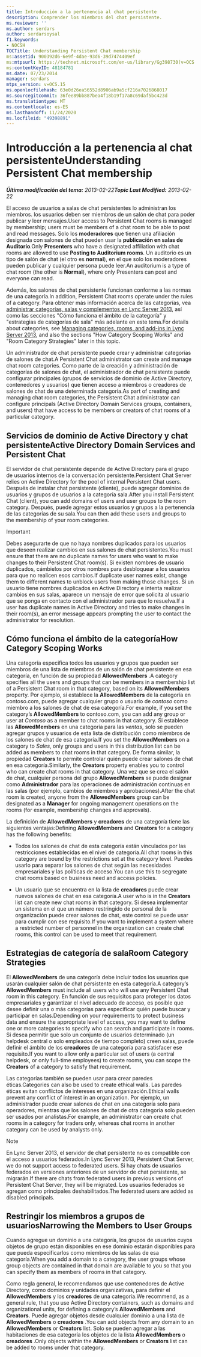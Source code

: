 ```yaml
---
title: Introducción a la pertenencia al chat persistente
description: Comprender los miembros del chat persistente.
ms.reviewer: ''
ms.author: serdars
author: serdarsoysal
f1.keywords:
- NOCSH
TOCTitle: Understanding Persistent Chat membership
ms:assetid: 900392d6-6e9f-4dae-93d6-39d7474409ef
ms:mtpsurl: https://technet.microsoft.com/en-us/library/Gg398730(v=OCS.15)
ms:contentKeyID: 48184781
ms.date: 07/23/2014
manager: serdars
mtps_version: v=OCS.15
ms.openlocfilehash: 63e0d26ea56552d8906ab9a5cf216a7026868017
ms.sourcegitcommit: 36fee89bb887bea4f18b19f17a8c69daf5bc423d
ms.translationtype: MT
ms.contentlocale: es-ES
ms.lasthandoff: 11/24/2020
ms.locfileid: "49398891"
---
```

# <a name="understanding-persistent-chat-membership"></a><span data-ttu-id="c1d61-103">Introducción a la pertenencia al chat persistente</span><span class="sxs-lookup"><span data-stu-id="c1d61-103">Understanding Persistent Chat membership</span></span>

<div data-xmlns="http://www.w3.org/1999/xhtml">

<div class="topic" data-xmlns="http://www.w3.org/1999/xhtml" data-msxsl="urn:schemas-microsoft-com:xslt" data-cs="https://msdn.microsoft.com/">

<div data-asp="https://msdn2.microsoft.com/asp">



</div>

<div id="mainSection">

<div id="mainBody"><span data-ttu-id="c1d61-104">

<span> </span></span><span class="sxs-lookup"><span data-stu-id="c1d61-104">

<span> </span></span></span>

<span data-ttu-id="c1d61-105">_**Última modificación del tema:** 2013-02-22_</span><span class="sxs-lookup"><span data-stu-id="c1d61-105">_**Topic Last Modified:** 2013-02-22_</span></span>

<span data-ttu-id="c1d61-106">El acceso de usuarios a salas de chat persistentes lo administran los miembros. los usuarios deben ser miembros de un salón de chat para poder publicar y leer mensajes.</span><span class="sxs-lookup"><span data-stu-id="c1d61-106">User access to Persistent Chat rooms is managed by membership; users must be members of a chat room to be able to post and read messages.</span></span> <span data-ttu-id="c1d61-107">Solo los **moderadores** que tienen una afiliación designada con salones de chat pueden usar la **publicación en salas de Auditorio**.</span><span class="sxs-lookup"><span data-stu-id="c1d61-107">Only **Presenters** who have a designated affiliation with chat rooms are allowed to use **Posting to Auditorium rooms**.</span></span> <span data-ttu-id="c1d61-108">Un auditorio es un tipo de salón de chat (el otro es **normal**), en el que solo los moderadores pueden publicar y cualquier persona puede leer.</span><span class="sxs-lookup"><span data-stu-id="c1d61-108">An auditorium is a type of chat room (the other is **Normal**), where only Presenters can post and everyone can read.</span></span>

<span data-ttu-id="c1d61-109">Además, los salones de chat persistente funcionan conforme a las normas de una categoría.</span><span class="sxs-lookup"><span data-stu-id="c1d61-109">In addition, Persistent Chat rooms operate under the rules of a category.</span></span> <span data-ttu-id="c1d61-110">Para obtener más información acerca de las categorías, vea [administrar categorías, salas y complementos en Lync Server 2013](lync-server-2013-managing-categories-rooms-and-add-ins.md), así como las secciones "Cómo funciona el ámbito de la categoría" y "estrategias de categorías de sala" más adelante en este tema.</span><span class="sxs-lookup"><span data-stu-id="c1d61-110">For details about categories, see [Managing categories, rooms, and add-ins in Lync Server 2013](lync-server-2013-managing-categories-rooms-and-add-ins.md), and also the sections "How Category Scoping Works" and "Room Category Strategies" later in this topic.</span></span>

<span data-ttu-id="c1d61-111">Un administrador de chat persistente puede crear y administrar categorías de salones de chat.</span><span class="sxs-lookup"><span data-stu-id="c1d61-111">A Persistent Chat administrator can create and manage chat room categories.</span></span> <span data-ttu-id="c1d61-112">Como parte de la creación y administración de categorías de salones de chat, el administrador de chat persistente puede configurar principales (grupos de servicios de dominio de Active Directory, contenedores y usuarios) que tienen acceso a miembros o creadores de salones de chat de una determinada categoría.</span><span class="sxs-lookup"><span data-stu-id="c1d61-112">As part of creating and managing chat room categories, the Persistent Chat administrator can configure principals (Active Directory Domain Services groups, containers, and users) that have access to be members or creators of chat rooms of a particular category.</span></span>

<div>

## <a name="active-directory-domain-services-and-persistent-chat"></a><span data-ttu-id="c1d61-113">Servicios de dominio de Active Directory y chat persistente</span><span class="sxs-lookup"><span data-stu-id="c1d61-113">Active Directory Domain Services and Persistent Chat</span></span>

<span data-ttu-id="c1d61-114">El servidor de chat persistente depende de Active Directory para el grupo de usuarios internos de la conversación persistente.</span><span class="sxs-lookup"><span data-stu-id="c1d61-114">Persistent Chat Server relies on Active Directory for the pool of internal Persistent Chat users.</span></span> <span data-ttu-id="c1d61-115">Después de instalar chat persistente (cliente), puede agregar dominios de usuarios y grupos de usuarios a la categoría sala.</span><span class="sxs-lookup"><span data-stu-id="c1d61-115">After you install Persistent Chat (client), you can add domains of users and user groups to the room category.</span></span> <span data-ttu-id="c1d61-116">Después, puede agregar estos usuarios y grupos a la pertenencia de las categorías de su sala.</span><span class="sxs-lookup"><span data-stu-id="c1d61-116">You can then add these users and groups to the membership of your room categories.</span></span>

<div>


> [!IMPORTANT]  
> <span data-ttu-id="c1d61-117">Debes asegurarte de que no haya nombres duplicados para los usuarios que deseen realizar cambios en sus salones de chat persistentes.</span><span class="sxs-lookup"><span data-stu-id="c1d61-117">You must ensure that there are no duplicate names for users who want to make changes to their Persistent Chat room(s).</span></span> <span data-ttu-id="c1d61-118">Si existen nombres de usuario duplicados, cámbielos por otros nombres para desbloquear a los usuarios para que no realicen esos cambios.</span><span class="sxs-lookup"><span data-stu-id="c1d61-118">If duplicate user names exist, change them to different names to unblock users from making those changes.</span></span> <span data-ttu-id="c1d61-119">Si un usuario tiene nombres duplicados en Active Directory e intenta realizar cambios en sus salas, aparece un mensaje de error que solicita al usuario que se ponga en contacto con el administrador para que lo resuelva.</span><span class="sxs-lookup"><span data-stu-id="c1d61-119">If a user has duplicate names in Active Directory and tries to make changes in their room(s), an error message appears prompting the user to contact the administrator for resolution.</span></span>



</div>

</div>

<div>

## <a name="how-category-scoping-works"></a><span data-ttu-id="c1d61-120">Cómo funciona el ámbito de la categoría</span><span class="sxs-lookup"><span data-stu-id="c1d61-120">How Category Scoping Works</span></span>

<span data-ttu-id="c1d61-121">Una categoría especifica todos los usuarios y grupos que pueden ser miembros de una lista de miembros de un salón de chat persistente en esa categoría, en función de su propiedad **AllowedMembers** .</span><span class="sxs-lookup"><span data-stu-id="c1d61-121">A category specifies all the users and groups that can be members in a membership list of a Persistent Chat room in that category, based on its **AllowedMembers** property.</span></span> <span data-ttu-id="c1d61-122">Por ejemplo, si establece la **AllowedMembers** de la categoría en contoso.com, puede agregar cualquier grupo o usuario de *contoso* como miembro a los salones de chat de esa categoría.</span><span class="sxs-lookup"><span data-stu-id="c1d61-122">For example, if you set the category’s **AllowedMembers** to contoso.com, you can add any group or user at *Contoso* as a member to chat rooms in that category.</span></span> <span data-ttu-id="c1d61-123">Si establece las **AllowedMembers** en una categoría para las *ventas*, solo se pueden agregar grupos y usuarios de esta lista de distribución como miembros de los salones de chat de esa categoría.</span><span class="sxs-lookup"><span data-stu-id="c1d61-123">If you set the **AllowedMembers** on a category to *Sales*, only groups and users in this distribution list can be added as members to chat rooms in that category.</span></span> <span data-ttu-id="c1d61-124">De forma similar, la propiedad **Creators** te permite controlar quién puede crear salones de chat en esa categoría.</span><span class="sxs-lookup"><span data-stu-id="c1d61-124">Similarly, the **Creators** property enables you to control who can create chat rooms in that category.</span></span> <span data-ttu-id="c1d61-125">Una vez que se crea el salón de chat, cualquier persona del grupo **AllowedMembers** se puede designar como **Administrador** para las operaciones de administración continuas en las salas (por ejemplo, cambios de miembros y aprobaciones).</span><span class="sxs-lookup"><span data-stu-id="c1d61-125">After the chat room is created, anyone from the **AllowedMembers** group can be designated as a **Manager** for ongoing management operations on the rooms (for example, membership changes and approvals).</span></span>

<span data-ttu-id="c1d61-126">La definición de **AllowedMembers** y **creadores** de una categoría tiene las siguientes ventajas:</span><span class="sxs-lookup"><span data-stu-id="c1d61-126">Defining **AllowedMembers** and **Creators** for a category has the following benefits:</span></span>

  - <span data-ttu-id="c1d61-127">Todos los salones de chat de esta categoría están vinculados por las restricciones establecidas en el nivel de categoría.</span><span class="sxs-lookup"><span data-stu-id="c1d61-127">All chat rooms in this category are bound by the restrictions set at the category level.</span></span> <span data-ttu-id="c1d61-128">Puedes usarlo para separar los salones de chat según las necesidades empresariales y las políticas de acceso.</span><span class="sxs-lookup"><span data-stu-id="c1d61-128">You can use this to segregate chat rooms based on business need and access policies.</span></span>

  - <span data-ttu-id="c1d61-129">Un usuario que se encuentra en la lista de **creadores** puede crear nuevos salones de chat en esa categoría.</span><span class="sxs-lookup"><span data-stu-id="c1d61-129">A user who is in the **Creators** list can create new chat rooms in that category.</span></span> <span data-ttu-id="c1d61-130">Si desea implementar un sistema en el que un número restringido de personal de la organización puede crear salones de chat, este control se puede usar para cumplir con ese requisito.</span><span class="sxs-lookup"><span data-stu-id="c1d61-130">If you want to implement a system where a restricted number of personnel in the organization can create chat rooms, this control can be used to meet that requirement.</span></span>

</div>

<div>

## <a name="room-category-strategies"></a><span data-ttu-id="c1d61-131">Estrategias de categoría de sala</span><span class="sxs-lookup"><span data-stu-id="c1d61-131">Room Category Strategies</span></span>

<span data-ttu-id="c1d61-132">El **AllowedMembers** de una categoría debe incluir todos los usuarios que usarán cualquier salón de chat persistente en esta categoría.</span><span class="sxs-lookup"><span data-stu-id="c1d61-132">A category’s **AllowedMembers** must include all users who will use any Persistent Chat room in this category.</span></span> <span data-ttu-id="c1d61-133">En función de sus requisitos para proteger los datos empresariales y garantizar el nivel adecuado de acceso, es posible que desee definir una o más categorías para especificar quién puede buscar y participar en salas.</span><span class="sxs-lookup"><span data-stu-id="c1d61-133">Depending on your requirements to protect business data and ensure the appropriate level of access, you may want to define one or more categories to specify who can search and participate in rooms.</span></span> <span data-ttu-id="c1d61-134">Si desea permitir que solo un conjunto de usuarios determinado (un helpdesk central o solo empleados de tiempo completo) creen salas, puede definir el ámbito de los **creadores** de una categoría para satisfacer ese requisito.</span><span class="sxs-lookup"><span data-stu-id="c1d61-134">If you want to allow only a particular set of users (a central helpdesk, or only full-time employees) to create rooms, you can scope the **Creators** of a category to satisfy that requirement.</span></span>

<span data-ttu-id="c1d61-135">Las categorías también se pueden usar para crear paredes éticas.</span><span class="sxs-lookup"><span data-stu-id="c1d61-135">Categories can also be used to create ethical walls.</span></span> <span data-ttu-id="c1d61-136">Las paredes éticas evitan conflictos de intereses en una organización.</span><span class="sxs-lookup"><span data-stu-id="c1d61-136">Ethical walls prevent any conflict of interest in an organization.</span></span> <span data-ttu-id="c1d61-137">Por ejemplo, un administrador puede crear salones de chat en una categoría solo para operadores, mientras que los salones de chat de otra categoría solo pueden ser usados por analistas.</span><span class="sxs-lookup"><span data-stu-id="c1d61-137">For example, an administrator can create chat rooms in a category for traders only, whereas chat rooms in another category can be used by analysts only.</span></span>

<div>


> [!NOTE]  
> <span data-ttu-id="c1d61-138">En Lync Server 2013, el servidor de chat persistente no es compatible con el acceso a usuarios federados.</span><span class="sxs-lookup"><span data-stu-id="c1d61-138">In Lync Server 2013, Persistent Chat Server, we do not support access to federated users.</span></span> <span data-ttu-id="c1d61-139">Si hay chats de usuarios federados en versiones anteriores de un servidor de chat persistente, se migrarán.</span><span class="sxs-lookup"><span data-stu-id="c1d61-139">If there are chats from federated users in previous versions of Persistent Chat Server, they will be migrated.</span></span> <span data-ttu-id="c1d61-140">Los usuarios federados se agregan como principales deshabilitados.</span><span class="sxs-lookup"><span data-stu-id="c1d61-140">The federated users are added as disabled principals.</span></span>



</div>

</div>

<div>

## <a name="narrowing-the-members-to-user-groups"></a><span data-ttu-id="c1d61-141">Restringir los miembros a grupos de usuarios</span><span class="sxs-lookup"><span data-stu-id="c1d61-141">Narrowing the Members to User Groups</span></span>

<span data-ttu-id="c1d61-142">Cuando agregue un dominio a una categoría, los grupos de usuarios cuyos objetos de grupo están disponibles en ese dominio estarán disponibles para que pueda especificarlos como miembros de las salas de esa categoría.</span><span class="sxs-lookup"><span data-stu-id="c1d61-142">When you add a domain to a category, the user groups whose group objects are contained in that domain are available to you so that you can specify them as members of rooms in that category.</span></span>

<span data-ttu-id="c1d61-143">Como regla general, le recomendamos que use contenedores de Active Directory, como dominios y unidades organizativas, para definir el **AllowedMembers** y los **creadores** de una categoría.</span><span class="sxs-lookup"><span data-stu-id="c1d61-143">We recommend, as a general rule, that you use Active Directory containers, such as domains and organizational units, for defining a category’s **AllowedMembers** and **Creators**.</span></span> <span data-ttu-id="c1d61-144">Puede agregar objetos desde cualquier dominio a una lista de **AllowedMembers** o **creadores** .</span><span class="sxs-lookup"><span data-stu-id="c1d61-144">You can add objects from any domain to an **AllowedMembers** or **Creators** list.</span></span> <span data-ttu-id="c1d61-145">Solo se pueden agregar a las habitaciones de esa categoría los objetos de la lista **AllowedMembers** o **creadores** .</span><span class="sxs-lookup"><span data-stu-id="c1d61-145">Only objects within the **AllowedMembers** or **Creators** list can be added to rooms under that category.</span></span>

<span data-ttu-id="c1d61-146"></div>

</div>

<span> </span>

</div>

</div>

</span><span class="sxs-lookup"><span data-stu-id="c1d61-146"></div>

</div>

<span> </span>

</div>

</div>

</span></span></div>

